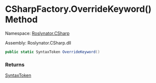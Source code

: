 # CSharpFactory\.OverrideKeyword\(\) Method

Namespace: [Roslynator.CSharp](../../README.md)

Assembly: Roslynator\.CSharp\.dll

```csharp
public static SyntaxToken OverrideKeyword()
```

### Returns

[SyntaxToken](https://docs.microsoft.com/en-us/dotnet/api/microsoft.codeanalysis.syntaxtoken)

